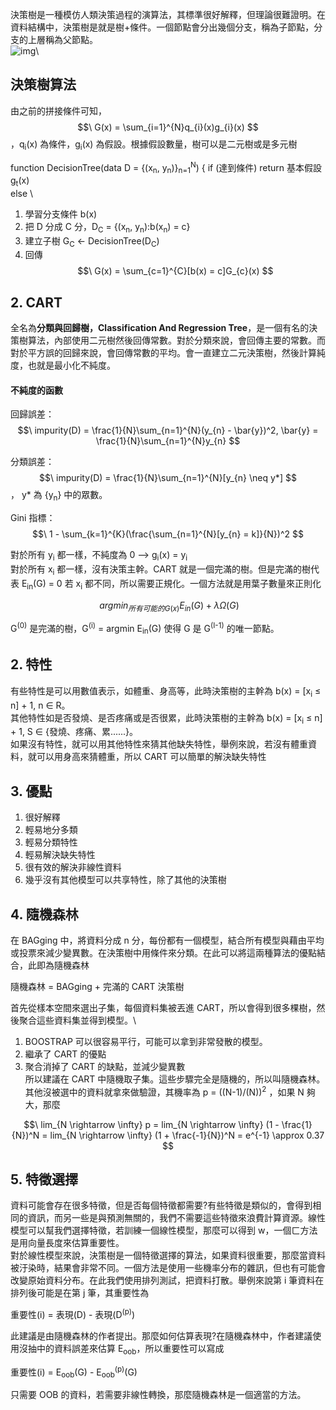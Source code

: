 決策樹是一種模仿人類決策過程的演算法，其標準很好解釋，但理論很難證明。在資料結構中，決策樹是就是樹+條件。一個節點會分出幾個分支，稱為子節點，分支的上層稱為父節點。\
![img](https://upload.wikimedia.org/wikipedia/commons/f/ff/Decision_tree_model.png)\

## 決策樹算法
由之前的拼接條件可知，$$\ G(x) = \sum_{i=1}^{N}q_{i}(x)g_{i}(x) $$，q<sub>i</sub>(x) 為條件，g<sub>i</sub>(x) 為假設。根據假設數量，樹可以是二元樹或是多元樹

function DecisionTree(data D = {(x<sub>n</sub>, y<sub>n</sub>)}<sub>n=1</sub><sup>N</sup>) 
{
if (達到條件) return 基本假設 g<sub>t</sub>(x) \
else \
1. 學習分支條件 b(x)
2. 把 D 分成 C 分，D<sub>C</sub> = {(x<sub>n</sub>, y<sub>n</sub>):b(x<sub>n</sub>) = c}
3. 建立子樹 G<sub>C</sub> <- DecisionTree(D<sub>C</sub>)
4. 回傳 $$\ G(x) = \sum_{c=1}^{C}[b(x) = c]G_{c}(x) $$

## 2. CART
全名為**分類與回歸樹，Classification And Regression Tree**，是一個有名的決策樹算法，內部使用二元樹然後回傳常數。對於分類來說，會回傳主要的常數。而對於平方誤的回歸來說，會回傳常數的平均。會一直建立二元決策樹，然後計算純度，也就是最小化不純度。

#### 不純度的函數
回歸誤差： 
$$\ impurity(D) = \frac{1}{N}\sum_{n=1}^{N}(y_{n} - \bar{y})^2, \bar{y} = \frac{1}{N}\sum_{n=1}^{N}y_{n} $$

分類誤差：
$$\ impurity(D) = \frac{1}{N}\sum_{n=1}^{N}[y_{n} \neq y*] $$，
y* 為 {y<sub>n</sub>} 中的眾數。

Gini 指標：
$$\ 1 - \sum_{k=1}^{K}(\frac{\sum_{n=1}^{N}[y_{n} = k]}{N})^2 $$

對於所有 y<sub>i</sub> 都一樣，不純度為 0 --> g<sub>i</sub>(x) = y<sub>i</sub>\
對於所有 x<sub>i</sub> 都一樣，沒有決策主幹。CART 就是一個完滿的樹。但是完滿的樹代表 E<sub>in</sub>(G) = 0 若 x<sub>i</sub> 都不同，所以需要正規化。一個方法就是用葉子數量來正則化

$$\ arg min_{所有可能的 G(x)} E_{in}(G) + \lambda \Omega(G) $$

G<sup>(0)</sup> 是完滿的樹，G<sup>(i)</sup> = argmin E<sub>in</sub>(G) 使得 G 是 G<sup>(I-1)</sup> 的唯一節點。

## 2. 特性
有些特性是可以用數值表示，如體重、身高等，此時決策樹的主幹為 b(x) = [x<sub>i</sub> ≤ n] + 1, n ∈ R。\
其他特性如是否發燒、是否疼痛或是否很累，此時決策樹的主幹為 b(x) = [x<sub>i</sub> ≤ n] + 1, S ∈ {發燒、疼痛、累......}。\
如果沒有特性，就可以用其他特性來猜其他缺失特性，舉例來說，若沒有體重資料，就可以用身高來猜體重，所以 CART 可以簡單的解決缺失特性

## 3. 優點
1. 很好解釋
2. 輕易地分多類
3. 輕易分類特性
4. 輕易解決缺失特性
5. 很有效的解決非線性資料
6. 幾乎沒有其他模型可以共享特性，除了其他的決策樹

## 4. 隨機森林
在 BAGging 中，將資料分成 n 分，每份都有一個模型，結合所有模型與藉由平均或投票來減少變異數。在決策樹中用條件來分類。在此可以將這兩種算法的優點結合，此即為隨機森林

隨機森林 = BAGging + 完滿的 CART 決策樹

首先從樣本空間來選出子集，每個資料集被丟進 CART，所以會得到很多棵樹，然後聚合這些資料集並得到模型。\
1. BOOSTRAP 可以很容易平行，可能可以拿到非常發散的模型。
2. 繼承了 CART 的優點
3. 聚合消掉了 CART 的缺點，並減少變異數\
所以建議在 CART 中隨機取子集。這些步驟完全是隨機的，所以叫隨機森林。其他沒被選中的資料就拿來做驗證，其機率為 p = ((N-1)/(N))<sup>2</sup> ，如果 N 夠大，那麼

$$\ lim_{N \rightarrow \infty} p = lim_{N \rightarrow \infty} (1 - \frac{1}{N})^N = lim_{N \rightarrow \infty} (1 + \frac{-1}{N})^N = e^{-1} \approx 0.37 $$

## 5. 特徵選擇
資料可能會存在很多特徵，但是否每個特徵都需要?有些特徵是類似的，會得到相同的資訊，而另一些是與預測無關的，我們不需要這些特徵來浪費計算資源。線性模型可以幫我們選擇特徵，若訓練一個線性模型，那麼可以得到 w，一個ㄈ方法是用向量長度來估算重要性。\
對於線性模型來說，決策樹是一個特徵選擇的算法，如果資料很重要，那麼當資料被汙染時，結果會非常不同。一個方法是使用一些機率分布的雜訊，但也有可能會改變原始資料分布。在此我們使用排列測試，把資料打散。舉例來說第 i 筆資料在排列後可能是在第 j 筆，其重要性為

重要性(i) = 表現(D) - 表現(D<sup>(p)</sup>)

此建議是由隨機森林的作者提出。那麼如何估算表現?在隨機森林中，作者建議使用沒抽中的資料誤差來估算 E<sub>oob</sub>，所以重要性可以寫成

重要性(i) = E<sub>oob</sub>(G) - E<sub>oob</sub><sup>(p)</sup>(G)

只需要 OOB 的資料，若需要非線性轉換，那麼隨機森林是一個適當的方法。
